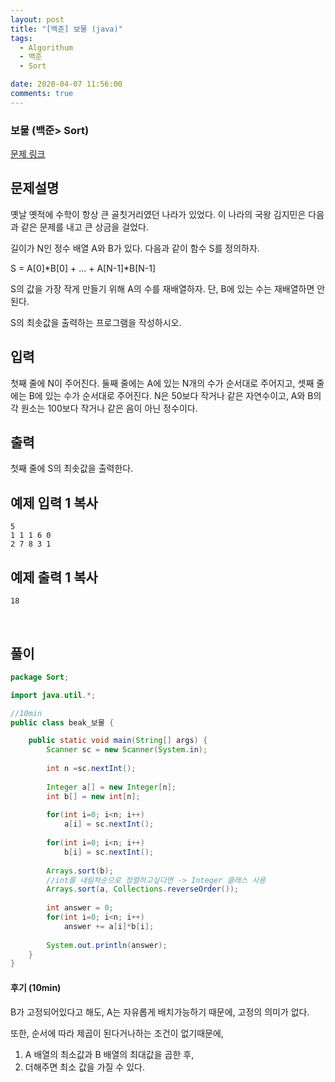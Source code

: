 ```yaml
---
layout: post
title: "[백준] 보물 (java)"
tags:
  - Algorithum
  - 백준
  - Sort

date: 2020-04-07 11:56:00
comments: true
---
```




###   보물 (백준> Sort)

[문제 링크](https://www.acmicpc.net/problem/1026 )

## 문제설명

옛날 옛적에 수학이 항상 큰 골칫거리였던 나라가 있었다. 이 나라의 국왕 김지민은 다음과 같은 문제를 내고 큰 상금을 걸었다.

길이가 N인 정수 배열 A와 B가 있다. 다음과 같이 함수 S를 정의하자.

S = A[0]*B[0] + ... + A[N-1]*B[N-1]

S의 값을 가장 작게 만들기 위해 A의 수를 재배열하자. 단, B에 있는 수는 재배열하면 안 된다.

S의 최솟값을 출력하는 프로그램을 작성하시오.

## 입력

첫째 줄에 N이 주어진다. 둘째 줄에는 A에 있는 N개의 수가 순서대로 주어지고, 셋째 줄에는 B에 있는 수가 순서대로 주어진다. N은 50보다 작거나 같은 자연수이고, A와 B의 각 원소는 100보다 작거나 같은 음이 아닌 정수이다.

## 출력

첫째 줄에 S의 최솟값을 출력한다.

## 예제 입력 1 복사

```
5
1 1 1 6 0
2 7 8 3 1
```

## 예제 출력 1 복사

```
18
```

<br>

## 풀이

```java
package Sort;

import java.util.*;

//10min
public class beak_보물 {

	public static void main(String[] args) {
		Scanner sc = new Scanner(System.in);
		
		int n =sc.nextInt();
		
		Integer a[] = new Integer[n];
		int b[] = new int[n];
		
		for(int i=0; i<n; i++)
			a[i] = sc.nextInt();
		
		for(int i=0; i<n; i++)
			b[i] = sc.nextInt();
		
		Arrays.sort(b);
		//int를 내림차순으로 정렬하고싶다면 -> Integer 클래스 사용
		Arrays.sort(a, Collections.reverseOrder());
		
		int answer = 0;
		for(int i=0; i<n; i++)
			answer += a[i]*b[i];
		
		System.out.println(answer);
	}
}

```

#### 후기 (10min)

B가 고정되어있다고 해도, A는 자유롭게 배치가능하기 때문에, 고정의 의미가 없다. <br>

또한, 순서에 따라 제곱이 된다거나하는 조건이 없기때문에,

1. A 배열의 최소값과 B 배열의 최대값을 곱한 후,
2.  더해주면 최소 값을 가질 수 있다.